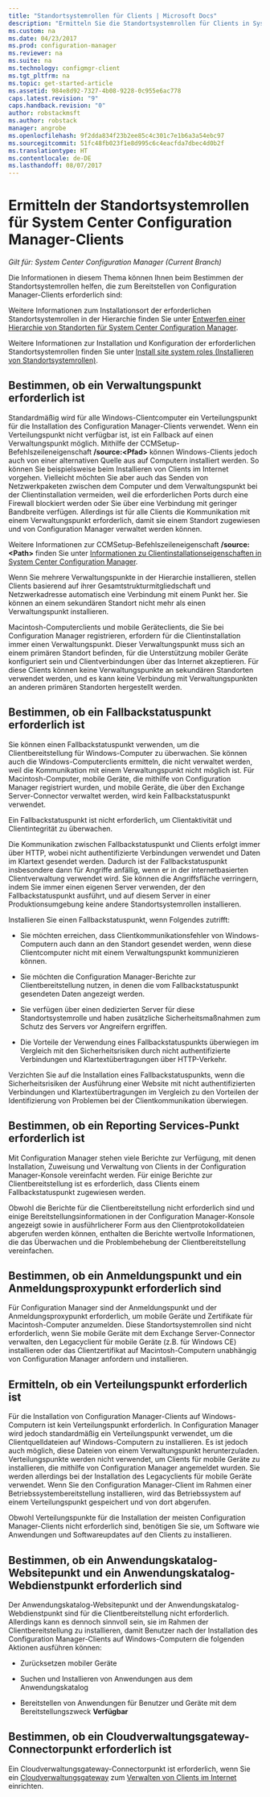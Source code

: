 ```yaml
---
title: "Standortsystemrollen für Clients | Microsoft Docs"
description: "Ermitteln Sie die Standortsystemrollen für Clients in System Center Configuration Manager."
ms.custom: na
ms.date: 04/23/2017
ms.prod: configuration-manager
ms.reviewer: na
ms.suite: na
ms.technology: configmgr-client
ms.tgt_pltfrm: na
ms.topic: get-started-article
ms.assetid: 984e8d92-7327-4b08-9228-0c955e6ac778
caps.latest.revision: "9"
caps.handback.revision: "0"
author: robstackmsft
ms.author: robstack
manager: angrobe
ms.openlocfilehash: 9f2dda834f23b2ee85c4c301c7e1b6a3a54ebc97
ms.sourcegitcommit: 51fc48fb023f1e8d995c6c4eacfda7dbec4d0b2f
ms.translationtype: HT
ms.contentlocale: de-DE
ms.lasthandoff: 08/07/2017
---
```

# <a name="determine-the-site-system-roles-for-system-center-configuration-manager-clients"></a>Ermitteln der Standortsystemrollen für System Center Configuration Manager-Clients

*Gilt für: System Center Configuration Manager (Current Branch)*

Die Informationen in diesem Thema können Ihnen beim Bestimmen der Standortsystemrollen helfen, die zum Bereitstellen von Configuration Manager-Clients erforderlich sind:  

 Weitere Informationen zum Installationsort der erforderlichen Standortsystemrollen in der Hierarchie finden Sie unter [Entwerfen einer Hierarchie von Standorten für System Center Configuration Manager](../../../../core/plan-design/hierarchy/design-a-hierarchy-of-sites.md).  

 Weitere Informationen zur Installation und Konfiguration der erforderlichen Standortsystemrollen finden Sie unter [Install site system roles (Installieren von Standortsystemrollen)](../../../../core/servers/deploy/configure/install-site-system-roles.md).  

##  <a name="determine-if-you-need-a-management-point"></a>Bestimmen, ob ein Verwaltungspunkt erforderlich ist  
 Standardmäßig wird für alle Windows-Clientcomputer ein Verteilungspunkt für die Installation des Configuration Manager-Clients verwendet. Wenn ein Verteilungspunkt nicht verfügbar ist, ist ein Fallback auf einen Verwaltungspunkt möglich. Mithilfe der CCMSetup-Befehlszeileneigenschaft **/source:<Pfad\>** können Windows-Clients jedoch auch von einer alternativen Quelle aus auf Computern installiert werden. So können Sie beispielsweise beim Installieren von Clients im Internet vorgehen. Vielleicht möchten Sie aber auch das Senden von Netzwerkpaketen zwischen dem Computer und dem Verwaltungspunkt bei der Clientinstallation vermeiden, weil die erforderlichen Ports durch eine Firewall blockiert werden oder Sie über eine Verbindung mit geringer Bandbreite verfügen. Allerdings ist für alle Clients die Kommunikation mit einem Verwaltungspunkt erforderlich, damit sie einem Standort zugewiesen und von Configuration Manager verwaltet werden können.  

 Weitere Informationen zur CCMSetup-Befehlszeileneigenschaft **/source:<Path\>** finden Sie unter [Informationen zu Clientinstallationseigenschaften in System Center Configuration Manager](../../../../core/clients/deploy/about-client-installation-properties.md).  

 Wenn Sie mehrere Verwaltungspunkte in der Hierarchie installieren, stellen Clients basierend auf ihrer Gesamtstrukturmitgliedschaft und Netzwerkadresse automatisch eine Verbindung mit einem Punkt her. Sie können an einem sekundären Standort nicht mehr als einen Verwaltungspunkt installieren.  

 Macintosh-Computerclients und mobile Geräteclients, die Sie bei Configuration Manager registrieren, erfordern für die Clientinstallation immer einen Verwaltungspunkt. Dieser Verwaltungspunkt muss sich an einem primären Standort befinden, für die Unterstützung mobiler Geräte konfiguriert sein und Clientverbindungen über das Internet akzeptieren. Für diese Clients können keine Verwaltungspunkte an sekundären Standorten verwendet werden, und es kann keine Verbindung mit Verwaltungspunkten an anderen primären Standorten hergestellt werden.  

##  <a name="determine-if-you-need-a-fallback-status-point"></a>Bestimmen, ob ein Fallbackstatuspunkt erforderlich ist  
 Sie können einen Fallbackstatuspunkt verwenden, um die Clientbereitstellung für Windows-Computer zu überwachen. Sie können auch die Windows-Computerclients ermitteln, die nicht verwaltet werden, weil die Kommunikation mit einem Verwaltungspunkt nicht möglich ist. Für Macintosh-Computer, mobile Geräte, die mithilfe von Configuration Manager registriert wurden, und mobile Geräte, die über den Exchange Server-Connector verwaltet werden, wird kein Fallbackstatuspunkt verwendet.  

 Ein Fallbackstatuspunkt ist nicht erforderlich, um Clientaktivität und Clientintegrität zu überwachen.  

 Die Kommunikation zwischen Fallbackstatuspunkt und Clients erfolgt immer über HTTP, wobei nicht authentifizierte Verbindungen verwendet und Daten im Klartext gesendet werden. Dadurch ist der Fallbackstatuspunkt insbesondere dann für Angriffe anfällig, wenn er in der internetbasierten Clientverwaltung verwendet wird. Sie können die Angriffsfläche verringern, indem Sie immer einen eigenen Server verwenden, der den Fallbackstatuspunkt ausführt, und auf diesem Server in einer Produktionsumgebung keine andere Standortsystemrollen installieren.  

 Installieren Sie einen Fallbackstatuspunkt, wenn Folgendes zutrifft:  

-   Sie möchten erreichen, dass Clientkommunikationsfehler von Windows-Computern auch dann an den Standort gesendet werden, wenn diese Clientcomputer nicht mit einem Verwaltungspunkt kommunizieren können.  

-   Sie möchten die Configuration Manager-Berichte zur Clientbereitstellung nutzen, in denen die vom Fallbackstatuspunkt gesendeten Daten angezeigt werden.  

-   Sie verfügen über einen dedizierten Server für diese Standortsystemrolle und haben zusätzliche Sicherheitsmaßnahmen zum Schutz des Servers vor Angreifern ergriffen.  

-   Die Vorteile der Verwendung eines Fallbackstatuspunkts überwiegen im Vergleich mit den Sicherheitsrisiken durch nicht authentifizierte Verbindungen und Klartextübertragungen über HTTP-Verkehr.  

 Verzichten Sie auf die Installation eines Fallbackstatuspunkts, wenn die Sicherheitsrisiken der Ausführung einer Website mit nicht authentifizierten Verbindungen und Klartextübertragungen im Vergleich zu den Vorteilen der Identifizierung von Problemen bei der Clientkommunikation überwiegen.  

##  <a name="determine-whether-you-need-a-reporting-services-point"></a>Bestimmen, ob ein Reporting Services-Punkt erforderlich ist  
 Mit Configuration Manager stehen viele Berichte zur Verfügung, mit denen Installation, Zuweisung und Verwaltung von Clients in der Configuration Manager-Konsole vereinfacht werden. Für einige Berichte zur Clientbereitstellung ist es erforderlich, dass Clients einem Fallbackstatuspunkt zugewiesen werden.  

 Obwohl die Berichte für die Clientbereitstellung nicht erforderlich sind und einige Bereitstellungsinformationen in der Configuration Manager-Konsole angezeigt sowie in ausführlicherer Form aus den Clientprotokolldateien abgerufen werden können, enthalten die Berichte wertvolle Informationen, die das Überwachen und die Problembehebung der Clientbereitstellung vereinfachen.  

##  <a name="determine-if-you-need-an-enrollment-point-and-an-enrollment-proxy-point"></a>Bestimmen, ob ein Anmeldungspunkt und ein Anmeldungsproxypunkt erforderlich sind  
 Für Configuration Manager sind der Anmeldungspunkt und der Anmeldungsproxypunkt erforderlich, um mobile Geräte und Zertifikate für Macintosh-Computer anzumelden. Diese Standortsystemrollen sind nicht erforderlich, wenn Sie mobile Geräte mit dem Exchange Server-Connector verwalten, den Legacyclient für mobile Geräte (z.B. für Windows CE) installieren oder das Clientzertifikat auf Macintosh-Computern unabhängig von Configuration Manager anfordern und installieren.  

##  <a name="determine-if-you-need-a-distribution-point"></a>Ermitteln, ob ein Verteilungspunkt erforderlich ist  
 Für die Installation von Configuration Manager-Clients auf Windows-Computern ist kein Verteilungspunkt erforderlich. In Configuration Manager wird jedoch standardmäßig ein Verteilungspunkt verwendet, um die Clientquelldateien auf Windows-Computern zu installieren. Es ist jedoch auch möglich, diese Dateien von einem Verwaltungspunkt herunterzuladen. Verteilungspunkte werden nicht verwendet, um Clients für mobile Geräte zu installieren, die mithilfe von Configuration Manager angemeldet wurden. Sie werden allerdings bei der Installation des Legacyclients für mobile Geräte verwendet. Wenn Sie den Configuration Manager-Client im Rahmen einer Betriebssystembereitstellung installieren, wird das Betriebssystem auf einem Verteilungspunkt gespeichert und von dort abgerufen.  

 Obwohl Verteilungspunkte für die Installation der meisten Configuration Manager-Clients nicht erforderlich sind, benötigen Sie sie, um Software wie Anwendungen und Softwareupdates auf den Clients zu installieren.  

##  <a name="determine-if-you-need-an-application-catalog-website-point-and-an-application-catalog-web-services-point"></a>Bestimmen, ob ein Anwendungskatalog-Websitepunkt und ein Anwendungskatalog-Webdienstpunkt erforderlich sind  
 Der Anwendungskatalog-Websitepunkt und der Anwendungskatalog-Webdienstpunkt sind für die Clientbereitstellung nicht erforderlich. Allerdings kann es dennoch sinnvoll sein, sie im Rahmen der Clientbereitstellung zu installieren, damit Benutzer nach der Installation des Configuration Manager-Clients auf Windows-Computern die folgenden Aktionen ausführen können:  

-   Zurücksetzen mobiler Geräte  

-   Suchen und Installieren von Anwendungen aus dem Anwendungskatalog  

-   Bereitstellen von Anwendungen für Benutzer und Geräte mit dem Bereitstellungszweck **Verfügbar**  

##  <a name="determine-whether-you-require-a-cloud-management-gateway-connector-point"></a>Bestimmen, ob ein Cloudverwaltungsgateway-Connectorpunkt erforderlich ist 

Ein Cloudverwaltungsgateway-Connectorpunkt ist erforderlich, wenn Sie ein [Cloudverwaltungsgateway](/sccm/core/clients/manage/setup-cloud-management-gateway) zum [Verwalten von Clients im Internet](/sccm/core/clients/manage/manage-clients-internet) einrichten.


 